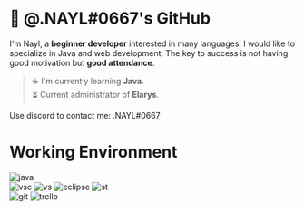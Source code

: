 # 👋 @.NAYL#0667's GitHub
I'm Nayl, a **beginner developer** interested in many languages. I would like to specialize in Java and web development. The key to success is not having good motivation but **good attendance**.

> ☕ I'm currently learning **Java**.\
> ⏳ Current administrator of **Elarys**.

Use discord to contact me: .NAYL#0667

# Working Environment
![java](https://camo.githubusercontent.com/771cc18a712bf9edb0925a86164c34b0d803c4d9177dd4467eff7b777109c723/68747470733a2f2f696d672e736869656c64732e696f2f62616467652f4a6176612d4544384230303f7374796c653d666f722d7468652d6261646765266c6f676f3d6a617661266c6f676f436f6c6f723d7768697465)\
![vsc](https://camo.githubusercontent.com/42ada9cc774b9d2b4cf35691820a881d70657ae42c3a074f00c7e9add6352361/68747470733a2f2f696d672e736869656c64732e696f2f62616467652f56697375616c5f53747564696f5f436f64652d3030373844343f7374796c653d666f722d7468652d6261646765266c6f676f3d76697375616c25323073747564696f253230636f6465266c6f676f436f6c6f723d7768697465)
![vs](https://camo.githubusercontent.com/2e7f37ad51ff5e491aff103a0a0c4093208cbbf0278b9c58fa8b0e05e335a90d/68747470733a2f2f696d672e736869656c64732e696f2f62616467652f56697375616c5f53747564696f2d3543324439313f7374796c653d666f722d7468652d6261646765266c6f676f3d76697375616c25323073747564696f266c6f676f436f6c6f723d7768697465)
![eclipse](https://camo.githubusercontent.com/5d4515b190d419f267b2d4d5c2474b338bf469decbf7adf99c5299695cefc0ca/68747470733a2f2f696d672e736869656c64732e696f2f62616467652f45636c697073652d3243323235353f7374796c653d666f722d7468652d6261646765266c6f676f3d65636c69707365266c6f676f436f6c6f723d7768697465)
![st](https://camo.githubusercontent.com/3cc20b905b09f53e6ecdb3f7f519007e18cce158aad7ebe113bbfcd68526bde7/68747470733a2f2f696d672e736869656c64732e696f2f62616467652f7375626c696d655f746578742d2532333537353735372e7376673f267374796c653d666f722d7468652d6261646765266c6f676f3d7375626c696d652d74657874266c6f676f436f6c6f723d696d706f7274616e74)\
![git](https://camo.githubusercontent.com/0f6c65dda924920ed7452b55557e6f768e3382e37dbb3aaefdf4735f17cf1184/68747470733a2f2f696d672e736869656c64732e696f2f62616467652f6769742d6266323030383f7374796c653d666f722d7468652d6261646765266c6f676f3d676974266c6f676f436f6c6f723d7768697465)
![trello](https://camo.githubusercontent.com/75edf2f04811396fe123941cc7a744e4cba2c2fa7bd31633460c7ac01aacc06f/68747470733a2f2f696d672e736869656c64732e696f2f62616467652f5472656c6c6f2d3334613865623f7374796c653d666f722d7468652d6261646765266c6f676f3d7472656c6c6f266c6f676f436f6c6f723d7768697465)
